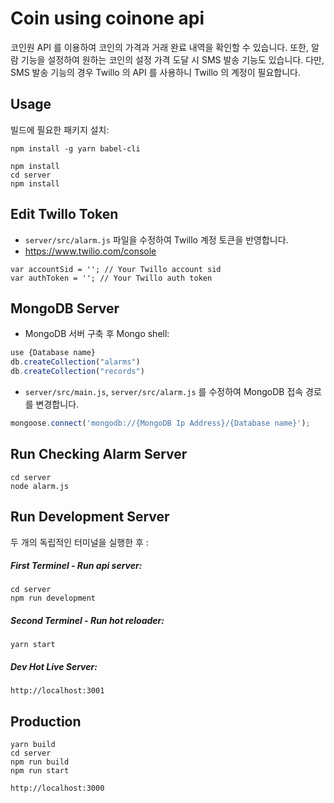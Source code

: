 # Coin using coinone api

코인원 API 를 이용하여 코인의 가격과 거래 완료 내역을 확인할 수 있습니다.
또한, 알람 기능을 설정하여 원하는 코인의 설정 가격 도달 시 SMS 발송 기능도 있습니다.
다만, SMS 발송 기능의 경우 Twillo 의 API 를 사용하니 Twillo 의 계정이 필요합니다.

## Usage
빌드에 필요한 패키지 설치:
```
npm install -g yarn babel-cli
```
```
npm install
cd server
npm install
```

## Edit Twillo Token
- `server/src/alarm.js` 파일을 수정하여 Twillo 계정 토큰을 반영합니다. 
- https://www.twilio.com/console
```
var accountSid = ''; // Your Twillo account sid
var authToken = ''; // Your Twillo auth token
```


## MongoDB Server 
- MongoDB 서버 구축 후 Mongo shell:
```javascript
use {Database name}
db.createCollection("alarms")
db.createCollection("records")
```

- `server/src/main.js`, `server/src/alarm.js` 를 수정하여 MongoDB 접속 경로를 변경합니다.
```javascript
mongoose.connect('mongodb://{MongoDB Ip Address}/{Database name}');
```

## Run Checking Alarm Server
```
cd server
node alarm.js
```

## Run Development Server
두 개의 독립적인 터미널을 실행한 후 :
##### First Terminel - Run api server:
```
cd server
npm run development
```

##### Second Terminel - Run hot reloader:
```
yarn start
```

##### Dev Hot Live Server:
```
http://localhost:3001
```


## Production
```
yarn build
cd server
npm run build
npm run start
```

```
http://localhost:3000
```